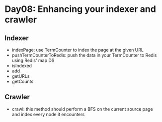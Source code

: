 # Day08: Enhancing your indexer and crawler

## Indexer
* indexPage: use TermCounter to index the page at the given URL
* pushTermCounterToRedis: push the data in your TermCounter to Redis using Redis' map DS
* isIndexed
* add
* getURLs
* getCounts

## Crawler
* crawl: this method should perform a BFS on the current source page and index every node it encounters

